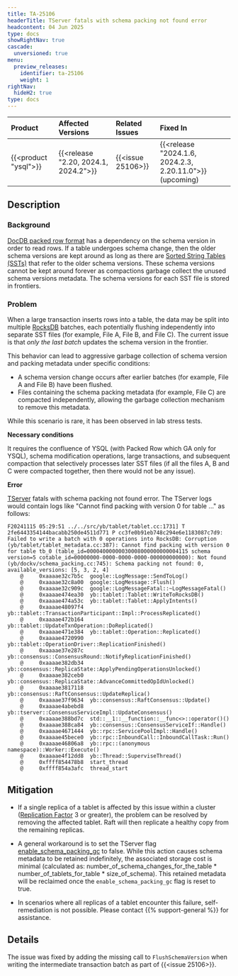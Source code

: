 ```yaml
---
title: TA-25106
headerTitle: TServer fatals with schema packing not found error
headcontent: 04 Jun 2025
type: docs
showRightNav: true
cascade:
  unversioned: true
menu:
  preview_releases:
    identifier: ta-25106
    weight: 1
rightNav:
  hideH2: true
type: docs
---
```


|          Product           |  Affected Versions  |  Related Issues   | Fixed In |
| :------------------------- | :------------------ | :---------------- | :------- |
| {{<product "ysql">}}       | {{<release "2.20, 2024.1, 2024.2">}} | {{<issue 25106>}} | {{<release "2024.1.6, 2024.2.3, 2.20.11.0">}} (upcoming)  |

## Description

### Background

[DocDB packed row format](../../../architecture/docdb/packed-rows/) has a dependency on the schema version in order to read rows. If a table undergoes schema change, then the older schema versions are kept around as long as there are [Sorted String Tables (SSTs)](../../../architecture/docdb/lsm-sst/#sst) that refer to the older schema versions. These schema versions cannot be kept around forever as compactions garbage collect the unused schema versions metadata. The schema versions for each SST file is stored in frontiers.

### Problem

When a large transaction inserts rows into a table, the data may be split into multiple [RocksDB](https://rocksdb.org/) batches, each potentially flushing independently into separate SST files (for example, File A, File B, and File C). The current issue is that _only the last batch_ updates the schema version in the frontier.

This behavior can lead to aggressive garbage collection of schema version and packing metadata under specific conditions:

- A schema version change occurs after earlier batches (for example, File A and File B) have been flushed.
- Files containing the schema packing metadata (for example, File C) are compacted independently, allowing the garbage collection mechanism to remove this metadata.

While this scenario is rare, it has been observed in lab stress tests.

**Necessary conditions**

It requires the confluence of YSQL (with Packed Row which GA only for YSQL), schema modification operations, large transactions, and subsequent compaction that selectively processes later SST files (if all the files A, B and C were compacted together, then there would not be any issue).

**Error**

[TServer](../../../architecture/yb-tserver/) fatals with schema packing not found error. The TServer logs would contain logs like "Cannot find packing with version 0 for table …" as follows:

```output
F20241115 05:29:51 ../../src/yb/tablet/tablet.cc:1731] T 2fe6443354144bacabb250de4511d771 P cc3fe0b91eb748c294e6e1183087c7d9: Failed to write a batch with 0 operations into RocksDB: Corruption (yb/tablet/tablet_metadata.cc:387): Cannot find packing with version 0 for table tb_0 (table_id=00004000000030008000000000004115 schema version=5 cotable_id=00000000-0000-0000-0000-000000000000): Not found (yb/dockv/schema_packing.cc:745): Schema packing not found: 0, available_versions: [5, 3, 2, 4]
    @     0xaaaae32c7b5c  google::LogMessage::SendToLog()
    @     0xaaaae32c8a00  google::LogMessage::Flush()
    @     0xaaaae32c909c  google::LogMessageFatal::~LogMessageFatal()
    @     0xaaaae474ea30  yb::tablet::Tablet::WriteToRocksDB()
    @     0xaaaae474a53c  yb::tablet::Tablet::ApplyIntents()
    @     0xaaaae48097f4  yb::tablet::TransactionParticipant::Impl::ProcessReplicated()
    @     0xaaaae472b164  yb::tablet::UpdateTxnOperation::DoReplicated()
    @     0xaaaae471e384  yb::tablet::Operation::Replicated()
    @     0xaaaae4720990  yb::tablet::OperationDriver::ReplicationFinished()
    @     0xaaaae37e287c  yb::consensus::ConsensusRound::NotifyReplicationFinished()
    @     0xaaaae382db34  yb::consensus::ReplicaState::ApplyPendingOperationsUnlocked()
    @     0xaaaae382ceb0  yb::consensus::ReplicaState::AdvanceCommittedOpIdUnlocked()
    @     0xaaaae3817118  yb::consensus::RaftConsensus::UpdateReplica()
    @     0xaaaae37f9634  yb::consensus::RaftConsensus::Update()
    @     0xaaaae4abebd8  yb::tserver::ConsensusServiceImpl::UpdateConsensus()
    @     0xaaaae388bd7c  std::__1::__function::__func<>::operator()()
    @     0xaaaae388ca84  yb::consensus::ConsensusServiceIf::Handle()
    @     0xaaaae4671444  yb::rpc::ServicePoolImpl::Handle()
    @     0xaaaae45bece0  yb::rpc::InboundCall::InboundCallTask::Run()
    @     0xaaaae46806a8  yb::rpc::(anonymous namespace)::Worker::Execute()
    @     0xaaaae4f12dd8  yb::Thread::SuperviseThread()
    @     0xffff854478b8  start_thread
    @     0xffff854a3afc  thread_start
```

## Mitigation

- If a single replica of a tablet is affected by this issue within a cluster ([Replication Factor](../../../architecture/key-concepts/#replication-factor-rf) 3 or greater), the problem can be resolved by removing the affected tablet. Raft will then replicate a healthy copy from the remaining replicas.

- A general workaround is to set the TServer flag [enable_schema_packing_gc](../../../reference/configuration/all-flags-yb-tserver/#enable-schema-packing-gc) to false. While this action causes schema metadata to be retained indefinitely, the associated storage cost is minimal (calculated as: number_of_schema_changes_for_the_table * number_of_tablets_for_table * size_of_schema). This retained metadata will be reclaimed once the `enable_schema_packing_gc` flag is reset to true.

- In scenarios where all replicas of a tablet encounter this failure, self-remediation is not possible. Please contact {{% support-general %}} for assistance.

## Details

The issue was fixed by adding the missing call to `FlushSchemaVersion` when writing the intermediate transaction batch as part of {{<issue 25106>}}.